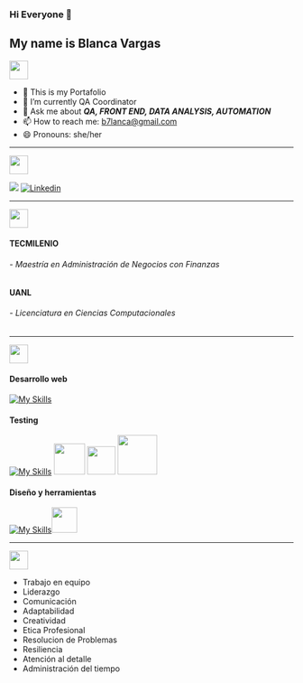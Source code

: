 ### Hi Everyone  👋

## My name is Blanca Vargas


<img src="https://img.shields.io/badge/-About%20me-blue" height="33">


  - 🤔  This is my Portafolio
  - 🌱 I’m currently QA Coordinator
  - 💬 Ask me about ***QA, FRONT END, DATA ANALYSIS, AUTOMATION***
  - 📫 How to reach me: b7lanca@gmail.com
  - 😄 Pronouns: she/her
  
------------
<img src="https://img.shields.io/badge/-Social%20Media-blue" height="33">



<a href="mailto:b7lanca@gmail.com"><img src="https://img.shields.io/badge/Gmail-D14836?style=for-the-badge&logo=gmail&logoColor=white"/></a>
<a href="https://www.linkedin.com/in/blanca-v-3098058a/" target="_blank"><img src="https://img.shields.io/badge/Linkedin-007785?style=for-the-badge&logo=linkedin&logoColor=white" alt="Linkedin"></a>


------------

<img src="https://img.shields.io/badge/-Estudios%20-blue" height="33">

#### TECMILENIO
######  - Maestría en Administración de Negocios con Finanzas

#### UANL 
######  - Licenciatura en Ciencias Computacionales

------------
<img src="https://img.shields.io/badge/-Software%20-blue" height="33">

#### Desarrollo web
[![My Skills](https://skillicons.dev/icons?i=html,css,js,bootstrap,vscode)](https://skillicons.dev)

#### Testing
[![My Skills](https://skillicons.dev/icons?i=postman,mysql,selenium&perline,azure)](https://skillicons.dev) <img height="55" src="https://clipground.com/images/jira-logo-clipart-2.png" > <img height="50" src="https://i.imgur.com/yr11S8M.png" > <img width="70" src="https://www.inclusionhub.com/hubfs/resource%20logos/Accessibility%20Scanner%20Logomark.png">

#### Diseño y herramientas
[![My Skills](https://skillicons.dev/icons?i=figma,git,github,ai&perline)](https://skillicons.dev)<img height="45" src="https://th.bing.com/th/id/OIP.k4jExD7SQvt45d73lj1HsAHaHa?pid=ImgDet&w=4088&h=4088&rs=1">


------------
<img src="https://img.shields.io/badge/-Soft%20Skills-blue" height="33">

- Trabajo en equipo
-  Liderazgo
-  Comunicación
-  Adaptabilidad
-  Creatividad
-  Etica Profesional
-  Resolucion de Problemas
-  Resiliencia
-  Atención al detalle
-  Administración del tiempo
    
 

